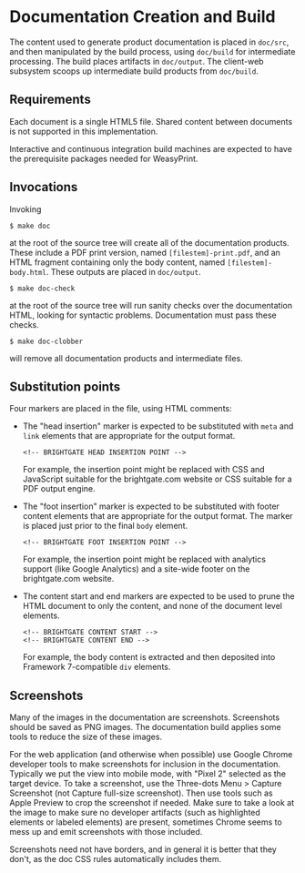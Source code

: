 <!--
Copyright 2020 Brightgate Inc.

This Source Code Form is subject to the terms of the Mozilla Public
License, v. 2.0. If a copy of the MPL was not distributed with this
file, You can obtain one at https://mozilla.org/MPL/2.0/.
-->

# Documentation Creation and Build

The content used to generate product documentation is placed in `doc/src`, and
then manipulated by the build process, using `doc/build` for intermediate
processing.  The build places artifacts in `doc/output`.  The client-web
subsystem scoops up intermediate build products from `doc/build`.

## Requirements

Each document is a single HTML5 file.  Shared content between documents is not
supported in this implementation.

Interactive and continuous integration build machines are expected to have the
prerequisite packages needed for WeasyPrint.

## Invocations

Invoking

```shellsession
$ make doc
```

at the root of the source tree will create all of the documentation products.
These include a PDF print version, named `[filestem]-print.pdf`, and an HTML
fragment containing only the body content, named `[filestem]-body.html`.
These outputs are placed in `doc/output`.

```shellsession
$ make doc-check
```

at the root of the source tree will run sanity checks over the documentation
HTML, looking for syntactic problems.  Documentation must pass these checks.

```shellsession
$ make doc-clobber
```

will remove all documentation products and intermediate files.

## Substitution points

Four markers are placed in the file, using HTML comments:

- The "head insertion" marker is expected to be substituted with `meta` and
  `link` elements that are appropriate for the output format.

    `<!-- BRIGHTGATE HEAD INSERTION POINT -->`

  For example, the insertion point might be replaced with CSS and JavaScript
  suitable for the brightgate.com website or CSS suitable for a PDF output
  engine.

- The "foot insertion" marker is expected to be substituted with footer
  content elements that are appropriate for the output format.  The marker is
  placed just prior to the final `body` element.

    `<!-- BRIGHTGATE FOOT INSERTION POINT -->`

  For example, the insertion point might be replaced with analytics support
  (like Google Analytics) and a site-wide footer on the brightgate.com website.

- The content start and end markers are expected to be used to prune the HTML
  document to only the content, and none of the document level elements.

    `<!-- BRIGHTGATE CONTENT START -->`\
    `<!-- BRIGHTGATE CONTENT END -->`

  For example, the body content is extracted and then deposited into Framework
  7-compatible `div` elements.

## Screenshots

Many of the images in the documentation are screenshots.  Screenshots should be
saved as PNG images.  The documentation build applies some tools to reduce the
size of these images.

For the web application (and otherwise when possible) use Google Chrome
developer tools to make screenshots for inclusion in the documentation.
Typically we put the view into mobile mode, with "Pixel 2" selected as the
target device.  To take a screenshot, use the Three-dots Menu > Capture
Screenshot (not Capture full-size screenshot).  Then use tools such as Apple
Preview to crop the screenshot if needed.  Make sure to take a look at the
image to make sure no developer artifacts (such as highlighted elements or
labeled elements) are present, sometimes Chrome seems to mess up and emit
screenshots with those included.

Screenshots need not have borders, and in general it is better that they don't,
as the doc CSS rules automatically includes them.
